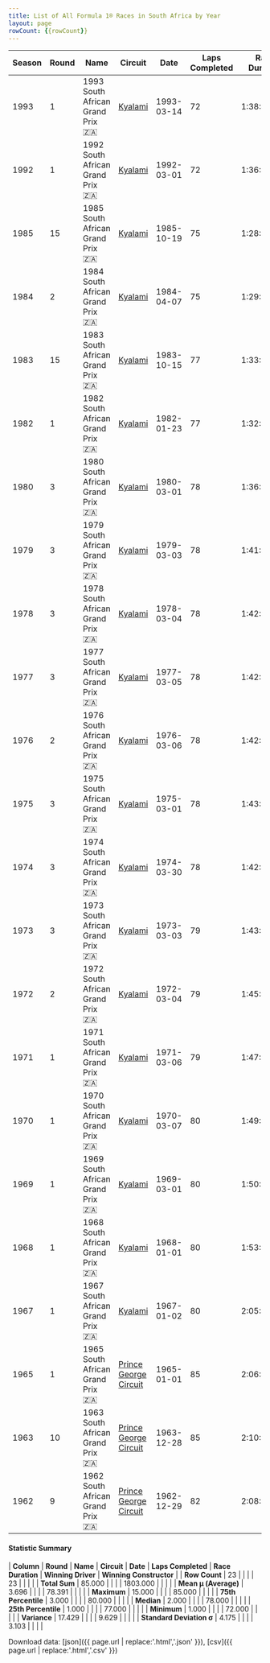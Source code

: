 ```yaml
---
title: List of All Formula 1® Races in South Africa by Year
layout: page
rowCount: {{rowCount}}
---
```


| Season | Round | Name | Circuit | Date | Laps Completed | Race Duration | Winning Driver | Winning Constructor |
|--|--|--|--|--|--|--|--|--|
| 1993 | 1 | 1993 South African Grand Prix 🇿🇦 | [Kyalami](/f1/circuits/kyalami) | 1993-03-14 | 72 | 1:38:45.082 | Alain Prost 🇫🇷 | Williams 🇬🇧 |
| 1992 | 1 | 1992 South African Grand Prix 🇿🇦 | [Kyalami](/f1/circuits/kyalami) | 1992-03-01 | 72 | 1:36:45.320 | Nigel Mansell 🇬🇧 | Williams 🇬🇧 |
| 1985 | 15 | 1985 South African Grand Prix 🇿🇦 | [Kyalami](/f1/circuits/kyalami) | 1985-10-19 | 75 | 1:28:22.866 | Nigel Mansell 🇬🇧 | Williams 🇬🇧 |
| 1984 | 2 | 1984 South African Grand Prix 🇿🇦 | [Kyalami](/f1/circuits/kyalami) | 1984-04-07 | 75 | 1:29:23.430 | Niki Lauda 🇦🇹 | McLaren 🇬🇧 |
| 1983 | 15 | 1983 South African Grand Prix 🇿🇦 | [Kyalami](/f1/circuits/kyalami) | 1983-10-15 | 77 | 1:33:25.708 | Riccardo Patrese 🇮🇹 | Brabham 🇬🇧 |
| 1982 | 1 | 1982 South African Grand Prix 🇿🇦 | [Kyalami](/f1/circuits/kyalami) | 1982-01-23 | 77 | 1:32:08.401 | Alain Prost 🇫🇷 | Renault 🇫🇷 |
| 1980 | 3 | 1980 South African Grand Prix 🇿🇦 | [Kyalami](/f1/circuits/kyalami) | 1980-03-01 | 78 | 1:36:52.54 | René Arnoux 🇫🇷 | Renault 🇫🇷 |
| 1979 | 3 | 1979 South African Grand Prix 🇿🇦 | [Kyalami](/f1/circuits/kyalami) | 1979-03-03 | 78 | 1:41:49.96 | Gilles Villeneuve 🇨🇦 | Ferrari 🇮🇹 |
| 1978 | 3 | 1978 South African Grand Prix 🇿🇦 | [Kyalami](/f1/circuits/kyalami) | 1978-03-04 | 78 | 1:42:15.767 | Ronnie Peterson 🇸🇪 | Team Lotus 🇬🇧 |
| 1977 | 3 | 1977 South African Grand Prix 🇿🇦 | [Kyalami](/f1/circuits/kyalami) | 1977-03-05 | 78 | 1:42:21.6 | Niki Lauda 🇦🇹 | Ferrari 🇮🇹 |
| 1976 | 2 | 1976 South African Grand Prix 🇿🇦 | [Kyalami](/f1/circuits/kyalami) | 1976-03-06 | 78 | 1:42:18.4 | Niki Lauda 🇦🇹 | Ferrari 🇮🇹 |
| 1975 | 3 | 1975 South African Grand Prix 🇿🇦 | [Kyalami](/f1/circuits/kyalami) | 1975-03-01 | 78 | 1:43:16.90 | Jody Scheckter 🇿🇦 | Tyrrell 🇬🇧 |
| 1974 | 3 | 1974 South African Grand Prix 🇿🇦 | [Kyalami](/f1/circuits/kyalami) | 1974-03-30 | 78 | 1:42:40.96 | Carlos Reutemann 🇦🇷 | Brabham 🇬🇧 |
| 1973 | 3 | 1973 South African Grand Prix 🇿🇦 | [Kyalami](/f1/circuits/kyalami) | 1973-03-03 | 79 | 1:43:11.07 | Jackie Stewart 🇬🇧 | Tyrrell 🇬🇧 |
| 1972 | 2 | 1972 South African Grand Prix 🇿🇦 | [Kyalami](/f1/circuits/kyalami) | 1972-03-04 | 79 | 1:45:49.1 | Denny Hulme 🇳🇿 | McLaren 🇬🇧 |
| 1971 | 1 | 1971 South African Grand Prix 🇿🇦 | [Kyalami](/f1/circuits/kyalami) | 1971-03-06 | 79 | 1:47:35.5 | Mario Andretti 🇺🇸 | Ferrari 🇮🇹 |
| 1970 | 1 | 1970 South African Grand Prix 🇿🇦 | [Kyalami](/f1/circuits/kyalami) | 1970-03-07 | 80 | 1:49:35.4 | Jack Brabham 🇦🇺 | Brabham 🇬🇧 |
| 1969 | 1 | 1969 South African Grand Prix 🇿🇦 | [Kyalami](/f1/circuits/kyalami) | 1969-03-01 | 80 | 1:50:39.1 | Jackie Stewart 🇬🇧 | Matra-Ford 🇫🇷 |
| 1968 | 1 | 1968 South African Grand Prix 🇿🇦 | [Kyalami](/f1/circuits/kyalami) | 1968-01-01 | 80 | 1:53:56.6 | Jim Clark 🇬🇧 | Lotus-Ford 🇬🇧 |
| 1967 | 1 | 1967 South African Grand Prix 🇿🇦 | [Kyalami](/f1/circuits/kyalami) | 1967-01-02 | 80 | 2:05:45.9 | Pedro Rodríguez 🇲🇽 | Cooper-Maserati 🇬🇧 |
| 1965 | 1 | 1965 South African Grand Prix 🇿🇦 | [Prince George Circuit](/f1/circuits/george) | 1965-01-01 | 85 | 2:06:46.0 | Jim Clark 🇬🇧 | Lotus-Climax 🇬🇧 |
| 1963 | 10 | 1963 South African Grand Prix 🇿🇦 | [Prince George Circuit](/f1/circuits/george) | 1963-12-28 | 85 | 2:10:36.9 | Jim Clark 🇬🇧 | Lotus-Climax 🇬🇧 |
| 1962 | 9 | 1962 South African Grand Prix 🇿🇦 | [Prince George Circuit](/f1/circuits/george) | 1962-12-29 | 82 | 2:08:03.3 | Graham Hill 🇬🇧 | BRM 🇬🇧 |

#### Statistic Summary

| **Column** | **Round** | **Name** | **Circuit** | **Date** | **Laps Completed** | **Race Duration** | **Winning Driver** | **Winning Constructor** |
| **Row Count** | 23 |  |  |  | 23 |  |  |  |
| **Total Sum** | 85.000 |  |  |  | 1803.000 |  |  |  |
| **Mean μ (Average)** | 3.696 |  |  |  | 78.391 |  |  |  |
| **Maximum** | 15.000 |  |  |  | 85.000 |  |  |  |
| **75th Percentile** | 3.000 |  |  |  | 80.000 |  |  |  |
| **Median** | 2.000 |  |  |  | 78.000 |  |  |  |
| **25th Percentile** | 1.000 |  |  |  | 77.000 |  |  |  |
| **Minimum** | 1.000 |  |  |  | 72.000 |  |  |  |
| **Variance** | 17.429 |  |  |  | 9.629 |  |  |  |
| **Standard Deviation σ** | 4.175 |  |  |  | 3.103 |  |  |  |

Download data: [json]({{ page.url | replace:'.html','.json' }}), [csv]({{ page.url | replace:'.html','.csv' }})
